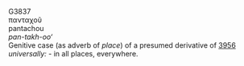<body>
  <p>G3837<br>  πανταχοῦ  <br> pantachou  <br><i>pan-takh-oo‘ </i><br>Genitive case (as adverb of <i>place</i>) of a presumed derivative of <a href="g3956.htm">3956</a>  <i>universally:</i> - in all places, everywhere.<br></p>
 </body>